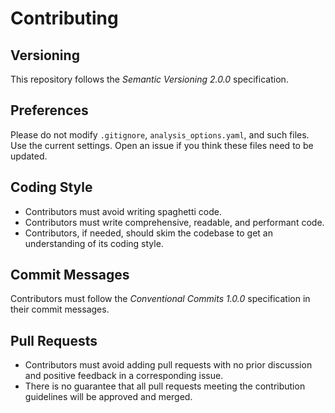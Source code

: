 # Contributing

## Versioning

This repository follows the _Semantic Versioning 2.0.0_ specification.

## Preferences

Please do not modify `.gitignore`, `analysis_options.yaml`, and such files. Use
the current settings. Open an issue if you think these files need to be updated.

## Coding Style

- Contributors must avoid writing spaghetti code.
- Contributors must write comprehensive, readable, and performant code.
- Contributors, if needed, should skim the codebase to get an understanding of
  its coding style.

## Commit Messages

Contributors must follow the _Conventional Commits 1.0.0_ specification in their
commit messages.

## Pull Requests

- Contributors must avoid adding pull requests with no prior discussion and
  positive feedback in a corresponding issue.
- There is no guarantee that all pull requests meeting the contribution
  guidelines will be approved and merged.
